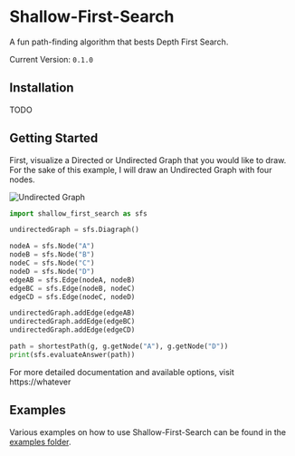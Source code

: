 # Shallow-First-Search
A fun path-finding algorithm that bests Depth First Search.

Current Version: `0.1.0`

## Installation

TODO

## Getting Started

First, visualize a Directed or Undirected Graph that you would like to draw. For the sake of this example, I will draw an Undirected Graph with four nodes.

![Undirected Graph](https://i.ibb.co/3RQyTs1/shallow-First-Image1.png)

```Python
import shallow_first_search as sfs

undirectedGraph = sfs.Diagraph()

nodeA = sfs.Node("A")
nodeB = sfs.Node("B")
nodeC = sfs.Node("C")
nodeD = sfs.Node("D")
edgeAB = sfs.Edge(nodeA, nodeB)
edgeBC = sfs.Edge(nodeB, nodeC)
edgeCD = sfs.Edge(nodeC, nodeD)

undirectedGraph.addEdge(edgeAB)
undirectedGraph.addEdge(edgeBC)
undirectedGraph.addEdge(edgeCD)

path = shortestPath(g, g.getNode("A"), g.getNode("D"))
print(sfs.evaluateAnswer(path))
```

For more detailed documentation and available options, visit https://whatever

## Examples

Various examples on how to use Shallow-First-Search can be found in the [examples folder](https://whatever).
